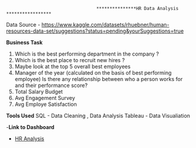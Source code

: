                                       ***************HR Data Analysis *****************

Data Source - https://www.kaggle.com/datasets/rhuebner/human-resources-data-set/suggestions?status=pending&yourSuggestions=true

**Business Task**
      
1.	Which is the best performing department in the company ? 
2.	Which is the best place to recruit new hires ? 
3.	Maybe look at the top 5 overall best employees 
4.	Manager of the year (calculated on the basis of best performing employee)
Is there any relationship between who a person works for and their performance score?
5.	Total Salary Budget    
6.	Avg Engagement Survey 
7.	Avg Employe Satisfaction

**Tools Used**
SQL - Data Cleaning , Data Analysis 
Tableau - Data Visualiation 

 -**Link to Dashboard**
- [HR Analysis](https://public.tableau.com/app/profile/sambhav.timalsina/viz/HRAnalysisDashboard_17176218574850/Main_DashBoard)




  
